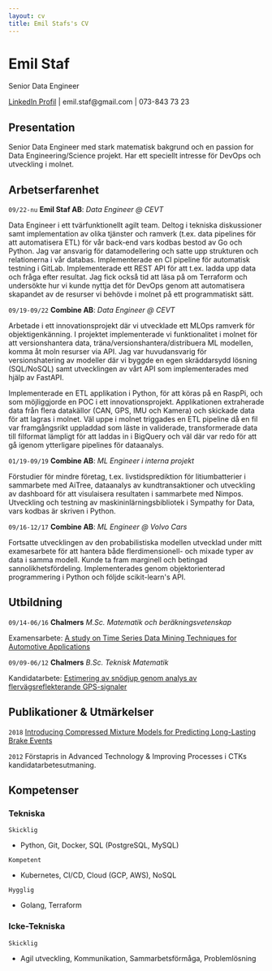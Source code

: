 ```yaml
---
layout: cv
title: Emil Stafs's CV
---
```

# Emil Staf
Senior Data Engineer

<div id="webaddress">
<a href="https://www.linkedin.com/in/emil-staf-523b8120/">LinkedIn Profil</a> | emil.staf@gmail.com | 073-843 73 23
</div>

## Presentation
Senior Data Engineer med stark matematisk bakgrund och en passion for Data Engineering/Science projekt. Har ett speciellt intresse för DevOps och utveckling i molnet.

## Arbetserfarenhet

`09/22-nu`
__Emil Staf AB__: *Data Engineer @ CEVT*

Data Engineer i ett tvärfunktionellt agilt team. Deltog i tekniska diskussioner samt implementation av olika tjänster och ramverk (t.ex. data pipelines för att automatisera ETL) för vår back-end vars kodbas bestod av Go och Python. Jag var ansvarig för datamodellering och satte upp strukturen och relationerna i vår databas. Implementerade en CI pipeline för automatisk testning i GitLab. Implementerade ett REST API för att t.ex. ladda upp data och fråga efter resultat. Jag fick också tid att läsa på om Terraform och undersökte hur vi kunde nyttja det för DevOps genom att automatisera skapandet av de resurser vi behövde i molnet på ett programmatiskt sätt.

`09/19-09/22`
__Combine AB__: *Data Engineer @ CEVT*

Arbetade i ett innovationsprojekt där vi utvecklade ett MLOps ramverk för objektigenkänning. I projektet implementerade vi funktionalitet i molnet för att versionshantera data, träna/versionshantera/distribuera ML modellen, komma åt moln resurser via API. Jag var huvudansvarig för versionshatering av modeller där vi byggde en egen skräddarsydd lösning (SQL/NoSQL) samt utvecklingen av vårt API som implementerades med hjälp av FastAPI.

Implementerade en ETL applikation i Python, för att köras på en RaspPi, och som möjliggjorde en POC i ett innovationsprojekt. Applikationen extraherade data från flera datakällor (CAN, GPS, IMU och Kamera) och skickade data för att lagras i molnet. Väl uppe i molnet triggades en ETL pipeline då en fil var framgångsrikt uppladdad som läste in validerade, transformerade data till filformat lämpligt för att laddas in i BigQuery och väl där var redo för att gå igenom ytterligare pipelines för dataanalys.

`01/19-09/19`
__Combine AB__: *ML Engineer i interna projekt*

Förstudier för mindre företag, t.ex. livstidsprediktion för litiumbatterier i sammarbete med AiTree, dataanalys av kundtransaktioner och utveckling av dashboard för att visulaisera resultaten i sammarbete med Nimpos. Utveckling och testning av maskininlärningsbibliotek i Sympathy for Data, vars kodbas är skriven i Python.

`09/16-12/17`
__Combine AB__: *ML Engineer @ Volvo Cars*

Fortsatte utvecklingen av den probabilistiska modellen utvecklad under mitt examesarbete för att hantera både flerdimensionell- och mixade typer av data i samma modell. Kunde ta fram marginell och betingad sannolikhetsfördeling. Implementerades genom objektorienterad programmering i Python och följde scikit-learn's API.

## Utbildning

`09/14-06/16`
__Chalmers__ *M.Sc. Matematik och beräkningsvetenskap*

Examensarbete: <a href="https://odr.chalmers.se/items/726efcda-a3d9-4dbd-903d-5d84512b66fd">A study on Time Series Data Mining Techniques for Automotive Applications</a>

`09/09-06/12`
__Chalmers__ *B.Sc. Teknisk Matematik*

Kandidatarbete: <a href="https://odr.chalmers.se/items/a2616bf0-3b52-448f-aef7-2d88da60998b">Estimering av snödjup genom analys av flervägsreflekterande GPS-signaler</a>

## Publikationer & Utmärkelser

`2018`
<a href="https://research.chalmers.se/publication/506034">Introducing Compressed Mixture Models for Predicting Long-Lasting Brake Events</a>

`2012`
Förstapris in Advanced Technology & Improving Processes i CTKs kandidatarbetesutmaning.

## Kompetenser

### Tekniska

`Skicklig`
- Python, Git, Docker, SQL (PostgreSQL, MySQL)

`Kompetent`
- Kubernetes, CI/CD, Cloud (GCP, AWS), NoSQL

`Hygglig`
- Golang, Terraform

### Icke-Tekniska

`Skicklig`
- Agil utveckling, Kommunikation, Sammarbetsförmåga, Problemlösning


<!-- ### Footer

Last updated: May 2013 -->
